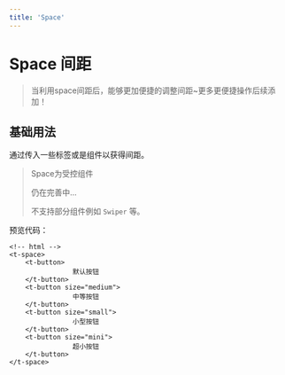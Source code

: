 ```yaml
---
title: 'Space'
---
```


# Space 间距
> 当利用space间距后，能够更加便捷的调整间距~更多更便捷操作后续添加！

## 基础用法
通过传入一些标签或是组件以获得间距。

> Space为受控组件
>
> 仍在完善中...
>
> 不支持部分组件例如 `Swiper` 等。


<t-space> </t-space>

预览代码：

```
<!-- html -->
<t-space>
    <t-button>
                默认按钮
    </t-button>
    <t-button size="medium">
                中等按钮
    </t-button>
    <t-button size="small">
                小型按钮
    </t-button>
    <t-button size="mini">
                超小按钮
    </t-button>
</t-space>
```

